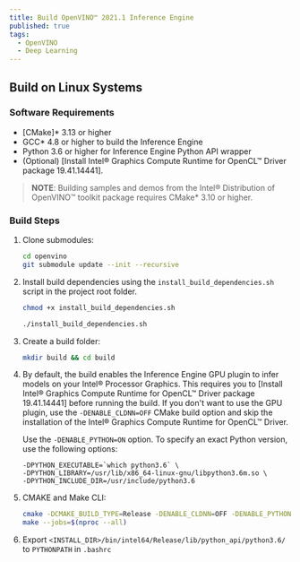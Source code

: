 ```yaml
---
title: Build OpenVINO™ 2021.1 Inference Engine
published: true
tags:
  - OpenVINO
  - Deep Learning
---
```


<!--more-->

## Build on Linux Systems

### Software Requirements
- [CMake]\* 3.13 or higher
- GCC\* 4.8 or higher to build the Inference Engine
- Python 3.6 or higher for Inference Engine Python API wrapper
- (Optional) [Install Intel® Graphics Compute Runtime for OpenCL™ Driver package 19.41.14441].
> **NOTE**: Building samples and demos from the Intel® Distribution of OpenVINO™ toolkit package requires CMake\* 3.10 or higher.

### Build Steps
1. Clone submodules:
    ```sh
    cd openvino
    git submodule update --init --recursive
    ```
2. Install build dependencies using the `install_build_dependencies.sh` script in the
   project root folder.
   ```sh
   chmod +x install_build_dependencies.sh
   ```
   ```sh
   ./install_build_dependencies.sh
   ```
3. Create a build folder:
    ```sh
    mkdir build && cd build
    ```
4. By default, the build enables the Inference Engine GPU plugin to infer models
   on your Intel® Processor Graphics. This requires you to
   [Install Intel® Graphics Compute Runtime for OpenCL™ Driver package 19.41.14441]
   before running the build. If you don't want to use the GPU plugin, use the
   `-DENABLE_CLDNN=OFF` CMake build option and skip the installation of the
   Intel® Graphics Compute Runtime for OpenCL™ Driver.

   Use the `-DENABLE_PYTHON=ON` option. To specify an exact Python version, use the following options:
   ```
   -DPYTHON_EXECUTABLE=`which python3.6` \
   -DPYTHON_LIBRARY=/usr/lib/x86_64-linux-gnu/libpython3.6m.so \
   -DPYTHON_INCLUDE_DIR=/usr/include/python3.6
   ```

5. CMAKE and Make CLI:
   ```sh
   cmake -DCMAKE_BUILD_TYPE=Release -DENABLE_CLDNN=OFF -DENABLE_PYTHON=ON -DPYTHON_LIBRARY=/usr/lib/x86_64-linux-gnu/libpython3.6m.so -DPYTHON_INCLUDE_DIR=/usr/include/python3.6 ..
   make --jobs=$(nproc --all)
   ```

6. Export `<INSTALL_DIR>/bin/intel64/Release/lib/python_api/python3.6/` to `PYTHONPATH` in `.bashrc`